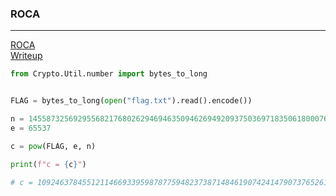 ### ROCA

---

[ROCA](https://en.wikipedia.org/wiki/ROCA_vulnerability)  
[Writeup](https://ctftime.org/writeup/8805)

```py
from Crypto.Util.number import bytes_to_long


FLAG = bytes_to_long(open("flag.txt").read().encode())

n = 14558732569295568217680262946946350946269492093750369718350618000766298342508431492935822827678025952146979183716519987777790434353113812051439651306232101
e = 65537

c = pow(FLAG, e, n)

print(f"c = {c}")

# c = 10924637845512114669339598787759482373871484619074241479073765261738618851409833137908272858354441670603598700617114497065118363300675413269144392865493504
```


